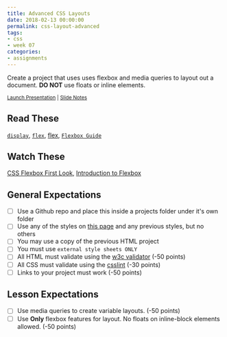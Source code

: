 ```yaml
---
title: Advanced CSS Layouts
date: 2018-02-13 00:00:00
permalink: css-layout-advanced
tags:
- css
- week 07
categories:
- assignments
---
```


Create a project that uses uses flexbox and media queries to layout out a document. **DO NOT** use floats or inline elements.

<small><i class="fab fa-slideshare"></i> [Launch Presentation](/fid/slides/slides.html?d=07_Advanced_css_layout&) | <i class="fas fa-file-alt"></i> [Slide Notes](/fid/slides/07_Advanced_css_layout.html)</small>

<!-- more -->

## Read These
[`display`](https://developer.mozilla.org/en-US/docs/Web/CSS/display), [`flex`](https://developer.mozilla.org/en-US/docs/Web/CSS/flex), [flex](https://developer.mozilla.org/en-US/docs/Web/CSS/@media), [`Flexbox Guide`](https://css-tricks.com/snippets/css/a-guide-to-flexbox/)


## Watch These
[CSS Flexbox First Look](https://www.lynda.com/CSS-tutorials/CSS-Flexbox-First-Look/116352-2.html), [Introduction to Flexbox](https://www.lynda.com/CSS-tutorials/Intro-flexbox/609030/650760-4.html) 

## General Expectations
- [ ] Use a Github repo and place this inside a projects folder under it's own folder
- [ ] Use any of the styles on [this page](/fid/slides/07_Advanced_css_layout.html) and any previous styles, but  no others
- [ ] You may use a copy of the previous HTML project
- [ ] You must use `external style sheets ONLY`
- [ ] All HTML must validate using the [w3c validator](https://validator.w3.org) (-50 points)
- [ ] All CSS must validate using the [csslint](http://csslint.net/) (-30 points)
- [ ] Links to your project must work (-50 points)

## Lesson Expectations
- [ ] Use media queries to create variable layouts. (-50 points)
- [ ] Use **Only** flexbox features for layout. No floats on inline-block elements allowed.  (-50 points)
